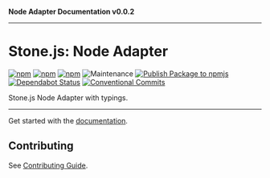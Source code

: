 **Node Adapter Documentation v0.0.2**

***

# Stone.js: Node Adapter

[![npm](https://img.shields.io/npm/l/@stone-js/node-adapter)](https://opensource.org/licenses/Apache-2.0)
[![npm](https://img.shields.io/npm/v/@stone-js/node-adapter)](https://www.npmjs.com/package/@stone-js/node-adapter)
[![npm](https://img.shields.io/npm/dm/@stone-js/node-adapter)](https://www.npmjs.com/package/@stone-js/node-adapter)
![Maintenance](https://img.shields.io/maintenance/yes/2024)
[![Publish Package to npmjs](https://github.com/stonemjs/node-adapter/actions/workflows/release.yml/badge.svg)](https://github.com/stonemjs/node-adapter/actions/workflows/release.yml)
[![Dependabot Status](https://api.dependabot.com/badges/status?host=github&repo=stonemjs/node-adapter)](https://dependabot.com)
[![Conventional Commits](https://img.shields.io/badge/Conventional%20Commits-1.0.0-yellow.svg)](https://conventionalcommits.org)

Stone.js Node Adapter with typings.

---

Get started with the [documentation](https://stonejs.com/docs/http/node-adapter).

## Contributing

See [Contributing Guide](https://github.com/stonemjs/node-adapter/blob/main/CONTRIBUTING.md).
